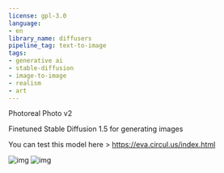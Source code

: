 ```yaml
---
license: gpl-3.0
language:
- en
library_name: diffusers
pipeline_tag: text-to-image
tags:
- generative ai
- stable-diffusion
- image-to-image
- realism
- art
---
```


Photoreal Photo v2

Finetuned Stable Diffusion 1.5 for generating images

You can test this model here > 
https://eva.circul.us/index.html

![img](./e6.png)
![img](./ex6.png)
